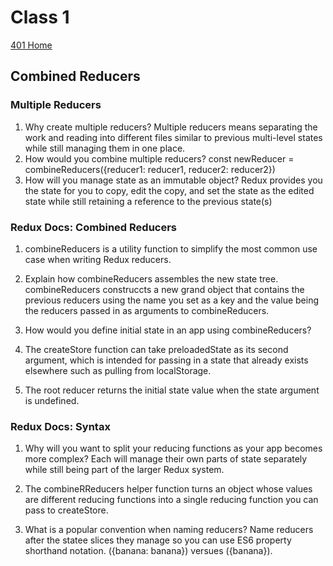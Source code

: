 # Class 1

[401 Home](../home401.md)

## Combined Reducers

### Multiple Reducers

1. Why create multiple reducers?
  Multiple reducers means separating the work and reading into different files similar to previous multi-level states while still managing them in one place.
2. How would you combine multiple reducers?
  const newReducer = combineReducers({reducer1: reducer1, reducer2: reducer2})
3. How will you manage state as an immutable object?
  Redux provides you the state for you to copy, edit the copy, and set the state as the edited state while still retaining a reference to the previous state(s)

### Redux Docs: Combined Reducers

1. combineReducers is a utility function to simplify the most common use case when writing Redux reducers.

2. Explain how combineReducers assembles the new state tree.
  combineReducers construccts a new grand object that contains the previous reducers using the name you set as a key and the value being the reducers passed in as arguments to combineReducers.

3. How would you define initial state in an app using combineReducers?
  1. The createStore function can take preloadedState as its second argument, which is intended for passing in a state that already exists elsewhere such as pulling from localStorage.
  
  2. The root reducer returns the initial state value when the state argument is undefined.

### Redux Docs: Syntax

1. Why will you want to split your reducing functions as your app becomes more complex?
  Each will manage their own parts of state separately while still being part of the larger Redux system.

2. The combineRReducers helper function turns an object whose values are different reducing functions into a single reducing function you can pass to createStore.

3. What is a popular convention when naming reducers?
  Name reducers after the statee slices they manage so you can use ES6 property shorthand notation. ({banana: banana}) versues ({banana}).
